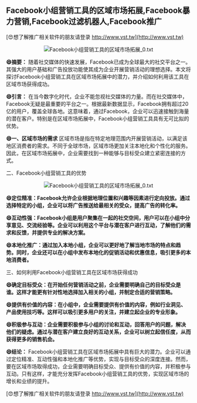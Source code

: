 ## **Facebook小组营销工具的区域市场拓展,Facebook暴力营销,Facebook过滤机器人,Facebook推广**

[😍想了解推广相关软件的朋友请登录 http://www.vst.tw](http://www.vst.tw)

 <center><img src="https://vst.tw/MP4/tuiguang/png/0.png" alt="Facebook小组营销工具的区域市场拓展_0.txt"></center>

**😄摘要：**
随着社交媒体的快速发展，Facebook已成为全球最大的社交平台之一。其强大的用户基础和广告投放功能使其成为企业开展营销活动的理想选择。本文将探讨Facebook小组营销工具在区域市场拓展中的潜力，并介绍如何利用该工具在区域市场获得成功。

**😄引言：**
在当今数字化时代，企业不能忽视社交媒体的力量。而在社交媒体中，Facebook无疑是最重要的平台之一。根据最新数据显示，Facebook拥有超过20亿的用户，覆盖全球各地。这意味着，通过Facebook，企业可以迅速接触到海量的潜在客户。特别是在区域市场拓展中，Facebook小组营销工具具有无可比拟的优势。

**😄一、区域市场的需求**
区域市场是指在特定地理范围内开展营销活动，以满足该地区消费者的需求。不同于全球市场，区域市场更加关注本地化和个性化的服务。因此，在区域市场拓展中，企业需要找到一种能够与目标受众建立紧密连接的方式。

二、Facebook小组营销工具的优势

 <center><img src="https://vst.tw/MP4/tuiguang/png/7.png" alt="Facebook小组营销工具的区域市场拓展_0.txt"></center>

**😄定位精准：Facebook允许企业根据地理位置和兴趣等因素进行定向投放。通过选择特定的小组，企业可以将广告推送给最相关的受众，提高广告的转化率。**

**😄互动性强：Facebook小组是用户聚集在一起的社交空间，用户可以在小组中分享意见、交流经验等。企业可以利用这个平台与潜在客户进行互动，了解他们的需求和反馈，并提供专业的解决方案。**

**😄本地化推广：通过加入本地小组，企业可以更好地了解当地市场的特点和趋势。同时，企业还可以在小组中发布本地化的促销活动和优惠信息，吸引更多的本地消费者。**

三、如何利用Facebook小组营销工具在区域市场获得成功

**😄确定目标受众：在开始任何营销活动之前，企业需要明确自己的目标受众是谁。这样才能更有针对性地选择加入相关的小组，并制定合适的营销策略。**

**😄提供有价值的内容：在小组中，企业需要提供有价值的内容，例如行业洞见、产品使用技巧等。这样可以吸引更多用户的关注，并建立起企业的专业形象。**

**😄积极参与互动：企业需要积极参与小组的讨论和互动，回答用户的问题，解决他们的疑虑。通过与潜在客户建立良好的互动关系，企业可以树立起信任度，从而获得更多的销售机会。**

**😄结论：**
Facebook小组营销工具在区域市场拓展中具有巨大的潜力。企业可以通过定位精准、互动性强和本地化推广等优势，实现与目标受众的深度连接。然而，要在区域市场取得成功，企业需要明确目标受众、提供有价值的内容，并积极参与互动。只有这样，才能充分发挥Facebook小组营销工具的优势，实现区域市场的增长和业绩的提升。

[😍想了解推广相关软件的朋友请登录 http://www.vst.tw](http://www.vst.tw)



